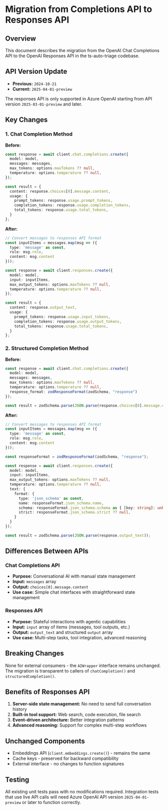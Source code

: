 # Migration from Completions API to Responses API

## Overview
This document describes the migration from the OpenAI Chat Completions API to the OpenAI Responses API in the ts-auto-triage codebase.

## API Version Update
- **Previous:** `2024-10-21`
- **Current:** `2025-04-01-preview`

The responses API is only supported in Azure OpenAI starting from API version `2025-03-01-preview` and later.

## Key Changes

### 1. Chat Completion Method

**Before:**
```typescript
const response = await client.chat.completions.create({
  model: model,
  messages: messages,
  max_tokens: options.maxTokens ?? null,
  temperature: options.temperature ?? null,
});

const result = {
  content: response.choices[0].message.content,
  usage: {
    prompt_tokens: response.usage.prompt_tokens,
    completion_tokens: response.usage.completion_tokens,
    total_tokens: response.usage.total_tokens,
  }
};
```

**After:**
```typescript
// Convert messages to responses API format
const inputItems = messages.map(msg => ({
  type: 'message' as const,
  role: msg.role,
  content: msg.content
}));

const response = await client.responses.create({
  model: model,
  input: inputItems,
  max_output_tokens: options.maxTokens ?? null,
  temperature: options.temperature ?? null,
});

const result = {
  content: response.output_text,
  usage: {
    prompt_tokens: response.usage.input_tokens,
    completion_tokens: response.usage.output_tokens,
    total_tokens: response.usage.total_tokens,
  }
};
```

### 2. Structured Completion Method

**Before:**
```typescript
const response = await client.chat.completions.create({
  model: model,
  messages: messages,
  max_tokens: options.maxTokens ?? null,
  temperature: options.temperature ?? null,
  response_format: zodResponseFormat(zodSchema, "response")
});

const result = zodSchema.parse(JSON.parse(response.choices[0].message.content));
```

**After:**
```typescript
// Convert messages to responses API format
const inputItems = messages.map(msg => ({
  type: 'message' as const,
  role: msg.role,
  content: msg.content
}));

const responseFormat = zodResponseFormat(zodSchema, "response");

const response = await client.responses.create({
  model: model,
  input: inputItems,
  max_output_tokens: options.maxTokens ?? null,
  temperature: options.temperature ?? null,
  text: {
    format: {
      type: 'json_schema' as const,
      name: responseFormat.json_schema.name,
      schema: responseFormat.json_schema.schema as { [key: string]: unknown },
      strict: responseFormat.json_schema.strict ?? null,
    }
  }
});

const result = zodSchema.parse(JSON.parse(response.output_text));
```

## Differences Between APIs

### Chat Completions API
- **Purpose:** Conversational AI with manual state management
- **Input:** `messages` array
- **Output:** `choices[0].message.content`
- **Use case:** Simple chat interfaces with straightforward state management

### Responses API
- **Purpose:** Stateful interactions with agentic capabilities
- **Input:** `input` array of items (messages, tool outputs, etc.)
- **Output:** `output_text` and structured `output` array
- **Use case:** Multi-step tasks, tool integration, advanced reasoning

## Breaking Changes
None for external consumers - the `AIWrapper` interface remains unchanged. The migration is transparent to callers of `chatCompletion()` and `structuredCompletion()`.

## Benefits of Responses API
1. **Server-side state management:** No need to send full conversation history
2. **Built-in tool support:** Web search, code execution, file search
3. **Event-driven architecture:** Better integration patterns
4. **Advanced reasoning:** Support for complex multi-step workflows

## Unchanged Components
- Embeddings API (`client.embeddings.create()`) - remains the same
- Cache keys - preserved for backward compatibility
- External interface - no changes to function signatures

## Testing
All existing unit tests pass with no modifications required. Integration tests that use live API calls will need Azure OpenAI API version `2025-04-01-preview` or later to function correctly.
